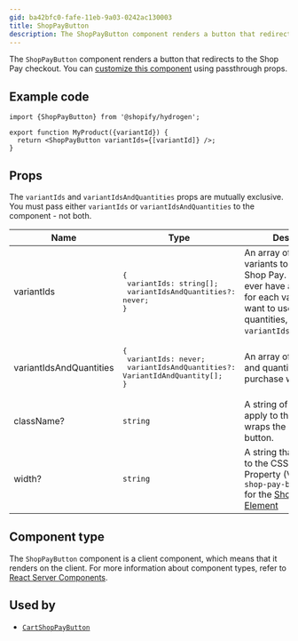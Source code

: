 ```yaml
---
gid: ba42bfc0-fafe-11eb-9a03-0242ac130003
title: ShopPayButton
description: The ShopPayButton component renders a button that redirects to the Shop Pay checkout.
---
```


The `ShopPayButton` component renders a button that redirects to the Shop Pay checkout. You can [customize this component](https://shopify.dev/api/hydrogen/components#customizing-hydrogen-components) using passthrough props.

## Example code

```tsx
import {ShopPayButton} from '@shopify/hydrogen';

export function MyProduct({variantId}) {
  return <ShopPayButton variantIds={[variantId]} />;
}
```

## Props

The `variantIds` and `variantIdsAndQuantities` props are mutually exclusive. You must pass either `variantIds` or `variantIdsAndQuantities` to the component - not both.

| Name                    | Type                                                                                             | Description                                                                                                                                                                                    |
| ----------------------- | ------------------------------------------------------------------------------------------------ | ---------------------------------------------------------------------------------------------------------------------------------------------------------------------------------------------- |
| variantIds              | <pre>{ <br> variantIds: string[]; <br> variantIdsAndQuantities?: never;<br>}</pre>               | An array of IDs of the variants to purchase with Shop Pay. This will only ever have a quantity of 1 for each variant. If you want to use other quantities, then use `variantIdsAndQuantities`. |
| variantIdsAndQuantities | <pre>{ <br> variantIds: never; <br> variantIdsAndQuantities?: VariantIdAndQuantity[];<br>}</pre> | An array of variant IDs and quantities to purchase with Shop Pay.                                                                                                                              |
| className?              | <code>string</code>                                                                              | A string of classes to apply to the `div` that wraps the Shop Pay button.                                                                                                                      |
| width? | <code>string</code> |   A string that gets applied to the CSS Custom Property (Variable) `--shop-pay-button-width` for the [Shop Pay Custom Element](https://shopify.dev/custom-storefronts/tools/web-components#buy-with-shop-pay-component) |


## Component type

The `ShopPayButton` component is a client component, which means that it renders on the client. For more information about component types, refer to [React Server Components](https://shopify.dev/custom-storefronts/hydrogen/framework/react-server-components).

## Used by

- [`CartShopPayButton`](https://shopify.dev/api/hydrogen/components/cart/cartshoppaybutton)
